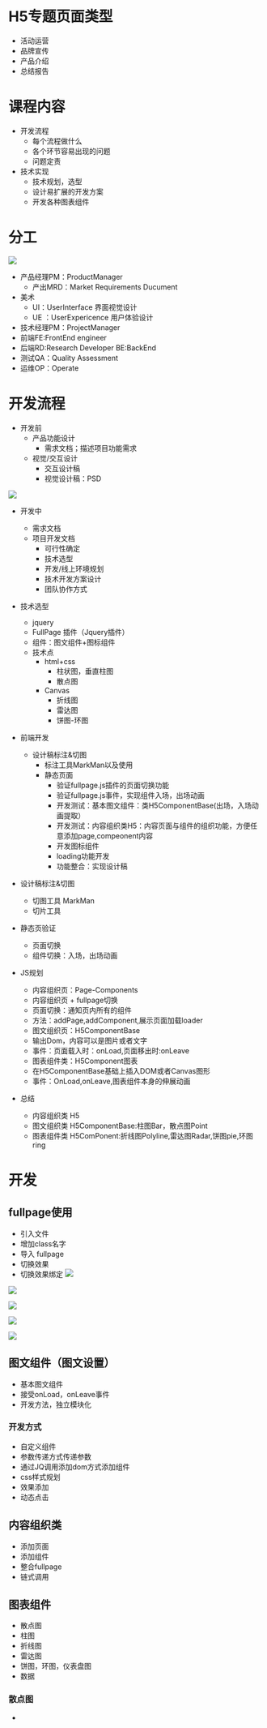 # H5专题页面类型
+	活动运营
+	品牌宣传
+	产品介绍
+	总结报告

# 课程内容
+	开发流程
	+	每个流程做什么
	+	各个环节容易出现的问题
	+	问题定责
+	技术实现
	+	技术规划，选型
	+	设计易扩展的开发方案
	+	开发各种图表组件

# 分工
![](https://i.imgur.com/3n0WLfd.png)

+	产品经理PM：ProductManager
	+ 产出MRD：Market Requirements Ducument
+	美术
	+ UI：UserInterface 界面视觉设计
	+ UE ：UserExpericence 用户体验设计
+	技术经理PM：ProjectManager
+	前端FE:FrontEnd engineer
+	后端RD:Research Developer BE:BackEnd 
+ 	测试QA：Quality Assessment
+	运维OP：Operate

#	开发流程
+	开发前
	+	产品功能设计
		+ 需求文档；描述项目功能需求
	+	视觉/交互设计
		+	交互设计稿
		+ 视觉设计稿：PSD

![](https://i.imgur.com/7m2avxx.png)


+	开发中
	+	需求文档
	+	项目开发文档
		+	可行性确定
		+	 技术选型
		+	开发/线上环境规划
		+	技术开发方案设计
		+	团队协作方式

+	技术选型
	+	jquery
	+	FullPage 插件（Jquery插件）
	+	组件：图文组件+图标组件
	+	技术点
		+	html+css
			+	柱状图，垂直柱图
			+	散点图
		+	Canvas
			+	折线图
			+	雷达图
			+	饼图-环图

+	前端开发
	+	设计稿标注&切图
		+	标注工具MarkMan以及使用
		+	静态页面
			+	验证fullpage.js插件的页面切换功能
			+	验证fullpage.js事件，实现组件入场，出场动画
			+	开发测试：基本图文组件：类H5ComponentBase(出场，入场动画提取）
			+	开发测试：内容组织类H5：内容页面与组件的组织功能，方便任意添加page,compeonent内容
			+	开发图标组件
			+	loading功能开发
			+	功能整合：实现设计稿
+	设计稿标注&切图
	+	切图工具 MarkMan
	+	切片工具
+	静态页验证
	+	页面切换
	+	组件切换：入场，出场动画

+	JS规划
	+ 	内容组织页：Page-Components
	+	内容组织页 + fullpage切换
	+	页面切换：通知页内所有的组件
	+	方法：addPage,addComponent,展示页面加载loader
	+	图文组织页：H5ComponentBase
	+	输出Dom，内容可以是图片或者文字
	+	事件：页面载入时：onLoad,页面移出时:onLeave
	+	图表组件类：H5Component图表
	+	在H5ComponentBase基础上插入DOM或者Canvas图形
	+	事件：OnLoad,onLeave,图表组件本身的伸展动画
+	总结
	+	内容组织类 H5
	+	图文组织类 H5ComponentBase:柱图Bar，散点图Point
	+	图表组件类 H5ComPonent:折线图Polyline,雷达图Radar,饼图pie,环图ring

# 开发
## fullpage使用
+	引入文件
+	增加class名字
+	导入 fullpage
+	切换效果
+	切换效果绑定
![](https://i.imgur.com/q2ldLhB.png)

![](https://i.imgur.com/HkND2Ct.png)

![](https://i.imgur.com/8Yu8owS.png)

![](https://i.imgur.com/ul9bKD6.png)

![](https://i.imgur.com/eKxmbd7.png)

## 图文组件（图文设置）
+	基本图文组件
+	接受onLoad，onLeave事件
+	开发方法，独立模块化
### 开发方式
+	自定义组件
+	参数传递方式传递参数
+	通过JQ调用添加dom方式添加组件
+	css样式规划
+	效果添加
+	动态点击

## 内容组织类
+	添加页面
+	添加组件
+	整合fullpage
+	链式调用

## 图表组件
+	散点图
+	柱图
+	折线图
+	雷达图
+	饼图，环图，仪表盘图
+	数据

### 散点图
+ 